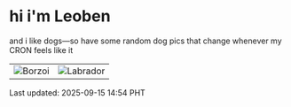 # hi i'm Leoben

and i like dogs—so have some random dog pics that change whenever my CRON feels like it

|  |  |
|--------|----------|
| ![Borzoi](https://random-dog-vercel.vercel.app/api/random-borzoi?v=1757919291) | ![Labrador](https://random-dog-vercel.vercel.app/api/random-labrador?v=1757919291) |

Last updated: 2025-09-15 14:54 PHT
